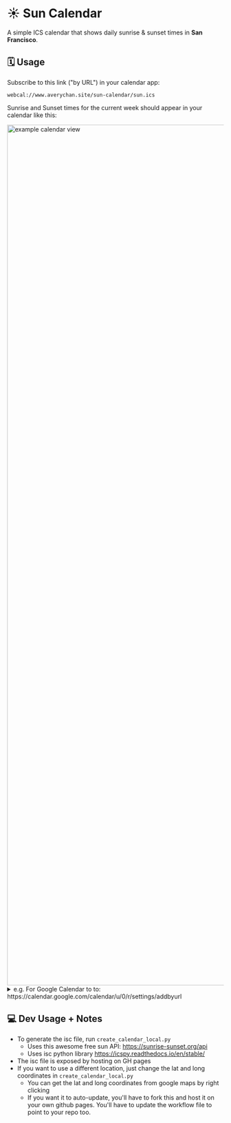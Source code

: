 # ☀️ Sun Calendar

[//]: # (Comment so I can update the file to trigger activity: .)

A simple ICS calendar that shows daily sunrise & sunset times in **San Francisco**.  

## 🗓️ Usage

Subscribe to this link ("by URL") in your calendar app: 

```
webcal://www.averychan.site/sun-calendar/sun.ics
```

Sunrise and Sunset times for the current week should appear in your calendar like this:

<img src="https://github.com/user-attachments/assets/b74367bc-9a3c-44dd-b00d-57a810d2285f" style="height: 50vh" alt="example calendar view">

<details>
    <summary>e.g. For Google Calendar to to: https://calendar.google.com/calendar/u/0/r/settings/addbyurl</summary>
    <div>
        <br>
        <img src="https://github.com/user-attachments/assets/508cacad-239e-49fa-8e87-ab9bdcb27abb" style="height: 50vh" />
        <img src="https://github.com/user-attachments/assets/e9da2a43-cf50-4b93-9950-995eed520b97" style="height: 50vh" />
    </div>
</details>


## 💻 Dev Usage + Notes

- To generate the isc file, run `create_calendar_local.py`
    - Uses this awesome free sun API: https://sunrise-sunset.org/api
    - Uses isc python library https://icspy.readthedocs.io/en/stable/
- The isc file is exposed by hosting on GH pages
- If you want to use a different location, just change the lat and long coordinates in `create_calendar_local.py`
    - You can get the lat and long coordinates from google maps by right clicking
    - If you want it to auto-update, you'll have to fork this and host it on your own github pages. You'll have to update the workflow file to point to your repo too.
